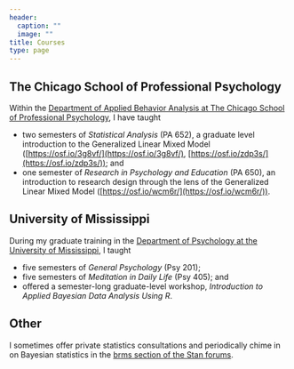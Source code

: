 ```yaml
---
header:
  caption: ""
  image: ""
title: Courses
type: page
---
```


## The Chicago School of Professional Psychology

Within the [Department of Applied Behavior Analysis at The Chicago School of Professional Psychology](https://www.thechicagoschool.edu/los-angeles/programs/phd-applied-behavior-analysis/), I have taught

* two semesters of *Statistical Analysis* (PA 652), a graduate level introduction to the Generalized Linear Mixed Model ([https://osf.io/3g8vf/](https://osf.io/3g8vf/), [https://osf.io/zdp3s/](https://osf.io/zdp3s/)); and
* one semester of *Research in Psychology and Education* (PA 650), an introduction to research design through the lens of the Generalized Linear Mixed Model ([https://osf.io/wcm6r/](https://osf.io/wcm6r/)).

## University of Mississippi

During my graduate training in the [Department of Psychology at the University of Mississippi](https://psychology.olemiss.edu/), I taught 

* five semesters of *General Psychology* (Psy 201); 
* five semesters of *Meditation in Daily Life* (Psy 405); and
* offered a semester-long graduate-level workshop, *Introduction to Applied Bayesian Data Analysis Using R*. 

## Other

I sometimes offer private statistics consultations and periodically chime in on Bayesian statistics in the [brms section of the Stan forums](https://discourse.mc-stan.org/c/interfaces/brms/36).

